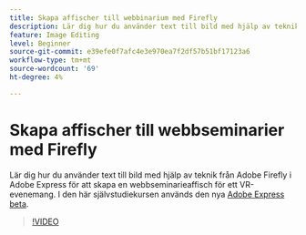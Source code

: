 ```yaml
---
title: Skapa affischer till webbinarium med Firefly
description: Lär dig hur du använder text till bild med hjälp av teknik från Adobe Firefly i Adobe Express för att skapa en webbseminarieaffisch för ett VR-evenemang
feature: Image Editing
level: Beginner
source-git-commit: e39efe0f7afc4e3e970ea7f2df57b51bf17123a6
workflow-type: tm+mt
source-wordcount: '69'
ht-degree: 4%

---
```


# Skapa affischer till webbseminarier med Firefly

Lär dig hur du använder text till bild med hjälp av teknik från Adobe Firefly i Adobe Express för att skapa en webbseminarieaffisch för ett VR-evenemang. I den här självstudiekursen används den nya [Adobe Express beta](https://www.adobe.com/express/).

>[!VIDEO](https://video.tv.adobe.com/v/3420810?quality=12&learn=on&hidetitle=true)